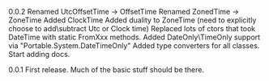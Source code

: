 0.0.2
Renamed UtcOffsetTime -> OffsetTime
Renamed ZonedTime -> ZoneTime
Added ClockTime
Added duality to ZoneTime (need to explicitly choose to add\subtract Utc or Clock time)
Replaced lots of ctors that took DateTime with static FromXxx methods.
Added DateOnly\TimeOnly support via "Portable.System.DateTimeOnly"
Added type converters for all classes.
Start adding docs.

0.0.1
First release.
Much of the basic stuff should be there.